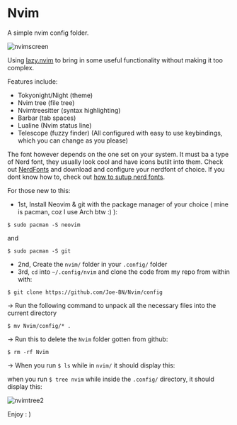 # Nvim
A simple nvim config folder.

![nvimscreen](https://github.com/Joe-BN/Nvim/assets/128038111/597f8228-4669-4736-9860-76d00c19e296)

Using [lazy.nvim](https://github.com/folke/lazy.nvim) to bring in some useful functionality without making it too complex.

Features include:
+ Tokyonight/Night (theme)
+ Nvim tree (file tree)
+ Nvimtreesitter (syntax highlighting)
+ Barbar (tab spaces)
+ Lualine (Nvim status line)
+ Telescope (fuzzy finder)
(All configured with easy to use keybindings, which you can change as you please)

The font however depends on the one set on your system. 
It must ba a type of Nerd font, they usually look cool and have icons butilt into them.
Check out [NerdFonts](https://www.nerdfonts.com/) and download and configure your nerdfont of choice.
If you dont know how to, check out [how to sutup nerd fonts](https://youtu.be/LJ7CEhnS0OM).


For those new to this:

+ 1st, Install Neovim & git with the package manager of your choice ( mine is pacman, coz I use Arch btw :) ):

```
$ sudo pacman -S neovim
```

and

```
$ sudo pacman -S git
```

+ 2nd, Create the ```nvim/``` folder in your ```.config/``` folder
+ 3rd, ``` cd ``` into ``` ~/.config/nvim ``` and clone the code from my repo from within with:
```
$ git clone https://github.com/Joe-BN/Nvim/config
```

-> Run the following command to unpack all the necessary files into the current directory

```
$ mv Nvim/config/* .
```

-> Run this to delete the ``` Nvim ``` folder gotten from github:
``` 
$ rm -rf Nvim
```

-> When you run ```$ ls``` while in ```nvim/``` it should display this:



when you run ```$ tree nvim``` while inside the ```.config/``` directory, it should display this:

![nvimtree2](https://github.com/Joe-BN/Nvim/assets/128038111/17d26f0c-f854-4e02-a25a-3d9ed3517b32)

Enjoy     : )
